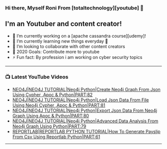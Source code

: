 ### Hi there, Myself Roni From [totaltechnology][youtube] 👋

## I'm an Youtuber and content creator!
- 🔭 I’m currently working on a [apache cassandra course][udemy]!
- 🌱 I’m currently learning new things everyday 🤣
- 👯 I’m looking to collaborate with other content creators
- 🥅 2020 Goals: Contribute more to youtube
- ⚡ Fun fact: By profession i am working on cyber security topics



---

### 📺 Latest YouTube Videos
<!-- YOUTUBE:START -->
- [NEO4J|NEO4J TUTORIAL|Neo4j Python|Create Neo4j Graph From Json Using Cypher ,Apoc & Python|PART:82](https://www.youtube.com/watch?v=ZIn3pB-0FoE)
- [NEO4J|NEO4J TUTORIAL|Neo4j Python|Load Json Data From File Using Neo4j Cypher ,Apoc & Python|PART:81](https://www.youtube.com/watch?v=SDsov1IKtE8)
- [NEO4J|NEO4J TUTORIAL|Neo4j Python|Export Json Data From Neo4j Graph Using Apoc & Python|PART:80](https://www.youtube.com/watch?v=dgVEYijLJG4)
- [NEO4J|NEO4J TUTORIAL|Neo4j Python|Advanced Data Analysis From Neo4j Graph Using Python|PART:79](https://www.youtube.com/watch?v=lk3LvJJZLKM)
- [REPORTLAB|REPORTLAB PYTHON TUTORIAL|How To Generate Payslip From Csv Using Reportlab Python|PART:61](https://www.youtube.com/watch?v=ogeZl_LqmqE)
<!-- YOUTUBE:END -->

---


